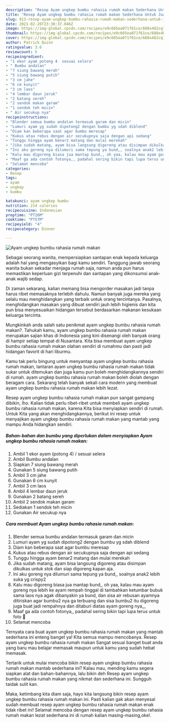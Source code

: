 ```yaml
---
description: "Resep Ayam ungkep bumbu rahasia rumah makan Sederhana Untuk Jualan"
title: "Resep Ayam ungkep bumbu rahasia rumah makan Sederhana Untuk Jualan"
slug: 913-resep-ayam-ungkep-bumbu-rahasia-rumah-makan-sederhana-untuk-jualan
date: 2021-02-26T23:38:37.046Z
image: https://img-global.cpcdn.com/recipes/e9c665ea071f61ce/680x482cq70/ayam-ungkep-bumbu-rahasia-rumah-makan-foto-resep-utama.jpg
thumbnail: https://img-global.cpcdn.com/recipes/e9c665ea071f61ce/680x482cq70/ayam-ungkep-bumbu-rahasia-rumah-makan-foto-resep-utama.jpg
cover: https://img-global.cpcdn.com/recipes/e9c665ea071f61ce/680x482cq70/ayam-ungkep-bumbu-rahasia-rumah-makan-foto-resep-utama.jpg
author: Patrick Quinn
ratingvalue: 3.6
reviewcount: 5
recipeingredient:
- "1 ekor ayam potong 4  sesuai selera"
- " Bumbu andalan"
- "7 siung bawang merah"
- "5 siung bawang putih"
- "3 cm jahe"
- "6 cm kunyit"
- "3 cm laos"
- "4 lembar daun jeruk"
- "2 batang sereh"
- "2 sendok makan garam"
- "1 sendok teh micin"
- " Air secukup nya"
recipeinstructions:
- "Blender semua bumbu andalan termasuk garam dan micin"
- "Lumuri ayam yg sudah dipotong2 dengan bumbu yg sdah diblend"
- "Diam kan beberapa saat agar bumbu meresap"
- "Kukus atau rebus dengan air secukupnya saja dengan api sedang"
- "Tunggu hingga ayam benar2 matang dan mulai merekah"
- "Jika sudah matang, ayam bisa langsung digoreng atau disimpan dikulkas untuk stok dan siap digoreng kapan aja."
- "Ini aku goreng nya dilumuri sama tepung ya bund,, soalnya anak2 lebih suka yg crispy2"
- "Kalu mau digoreng biasa jua mantap bund,, oh yaa, kalau mau ayam goreng nya lebih ke ayam rempah tinggal di tambahkan ketumbar bubuk sama laos nya agak dibanyakin ya bund, dan sisa air rebusan ayamnya ditiriskan agar bumbu2 nya ga terbuang dan sisa bumbu2 itu digoreng juga buat jadi rempahnya dan ditaburi diatas ayam goreng nya,,,"
- "Maaf ga ada contoh fotonya,, padahal sering bikin tapi lupa terus untuk foto 🙏"
- "Selamat mencoba"
categories:
- Resep
tags:
- ayam
- ungkep
- bumbu

katakunci: ayam ungkep bumbu 
nutrition: 214 calories
recipecuisine: Indonesian
preptime: "PT26M"
cooktime: "PT57M"
recipeyield: "4"
recipecategory: Dinner

---
```



![Ayam ungkep bumbu rahasia rumah makan](https://img-global.cpcdn.com/recipes/e9c665ea071f61ce/680x482cq70/ayam-ungkep-bumbu-rahasia-rumah-makan-foto-resep-utama.jpg)

Sebagai seorang wanita, mempersiapkan santapan enak kepada keluarga adalah hal yang mengasyikan bagi kamu sendiri. Tanggung jawab seorang  wanita bukan sekadar menjaga rumah saja, namun anda pun harus memastikan keperluan gizi terpenuhi dan santapan yang dikonsumsi anak-anak wajib sedap.

Di zaman  sekarang, kalian memang bisa mengorder masakan jadi tanpa harus ribet memasaknya terlebih dahulu. Namun banyak juga mereka yang selalu mau menghidangkan yang terbaik untuk orang tercintanya. Pasalnya, menghidangkan masakan yang dibuat sendiri jauh lebih higienis dan kita pun bisa menyesuaikan hidangan tersebut berdasarkan makanan kesukaan keluarga tercinta. 



Mungkinkah anda salah satu penikmat ayam ungkep bumbu rahasia rumah makan?. Tahukah kamu, ayam ungkep bumbu rahasia rumah makan merupakan sajian khas di Indonesia yang kini disenangi oleh banyak orang di hampir setiap tempat di Nusantara. Kita bisa membuat ayam ungkep bumbu rahasia rumah makan olahan sendiri di rumahmu dan pasti jadi hidangan favorit di hari liburmu.

Kamu tak perlu bingung untuk menyantap ayam ungkep bumbu rahasia rumah makan, lantaran ayam ungkep bumbu rahasia rumah makan tidak sukar untuk ditemukan dan juga kamu pun boleh menghidangkannya sendiri di rumah. ayam ungkep bumbu rahasia rumah makan boleh diolah dengan beragam cara. Sekarang telah banyak sekali cara modern yang membuat ayam ungkep bumbu rahasia rumah makan lebih lezat.

Resep ayam ungkep bumbu rahasia rumah makan pun sangat gampang dibikin, lho. Kalian tidak perlu ribet-ribet untuk membeli ayam ungkep bumbu rahasia rumah makan, karena Kita bisa menyiapkan sendiri di rumah. Untuk Kita yang akan menghidangkannya, berikut ini resep untuk menyajikan ayam ungkep bumbu rahasia rumah makan yang mantab yang mampu Anda hidangkan sendiri.

<!--inarticleads1-->

##### Bahan-bahan dan bumbu yang diperlukan dalam menyiapkan Ayam ungkep bumbu rahasia rumah makan:

1. Ambil 1 ekor ayam (potong 4) / sesuai selera
1. Ambil  Bumbu andalan
1. Siapkan 7 siung bawang merah
1. Gunakan 5 siung bawang putih
1. Ambil 3 cm jahe
1. Gunakan 6 cm kunyit
1. Ambil 3 cm laos
1. Ambil 4 lembar daun jeruk
1. Gunakan 2 batang sereh
1. Ambil 2 sendok makan garam
1. Sediakan 1 sendok teh micin
1. Gunakan  Air secukup nya




<!--inarticleads2-->

##### Cara membuat Ayam ungkep bumbu rahasia rumah makan:

1. Blender semua bumbu andalan termasuk garam dan micin
1. Lumuri ayam yg sudah dipotong2 dengan bumbu yg sdah diblend
1. Diam kan beberapa saat agar bumbu meresap
1. Kukus atau rebus dengan air secukupnya saja dengan api sedang
1. Tunggu hingga ayam benar2 matang dan mulai merekah
1. Jika sudah matang, ayam bisa langsung digoreng atau disimpan dikulkas untuk stok dan siap digoreng kapan aja.
1. Ini aku goreng nya dilumuri sama tepung ya bund,, soalnya anak2 lebih suka yg crispy2
1. Kalu mau digoreng biasa jua mantap bund,, oh yaa, kalau mau ayam goreng nya lebih ke ayam rempah tinggal di tambahkan ketumbar bubuk sama laos nya agak dibanyakin ya bund, dan sisa air rebusan ayamnya ditiriskan agar bumbu2 nya ga terbuang dan sisa bumbu2 itu digoreng juga buat jadi rempahnya dan ditaburi diatas ayam goreng nya,,,
1. Maaf ga ada contoh fotonya,, padahal sering bikin tapi lupa terus untuk foto 🙏
1. Selamat mencoba




Ternyata cara buat ayam ungkep bumbu rahasia rumah makan yang mantab sederhana ini enteng banget ya! Kita semua mampu mencobanya. Resep ayam ungkep bumbu rahasia rumah makan Sangat sesuai banget buat anda yang baru mau belajar memasak maupun untuk kamu yang sudah hebat memasak.

Tertarik untuk mulai mencoba bikin resep ayam ungkep bumbu rahasia rumah makan mantab sederhana ini? Kalau mau, mending kamu segera siapkan alat dan bahan-bahannya, lalu bikin deh Resep ayam ungkep bumbu rahasia rumah makan yang nikmat dan sederhana ini. Sungguh taidak sulit kan. 

Maka, ketimbang kita diam saja, hayo kita langsung bikin resep ayam ungkep bumbu rahasia rumah makan ini. Pasti kalian gak akan menyesal sudah membuat resep ayam ungkep bumbu rahasia rumah makan enak tidak ribet ini! Selamat mencoba dengan resep ayam ungkep bumbu rahasia rumah makan lezat sederhana ini di rumah kalian masing-masing,oke!.

